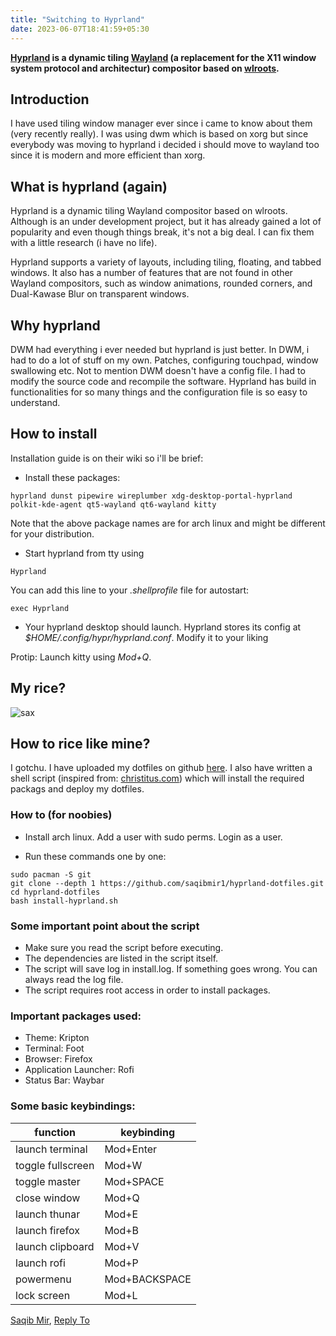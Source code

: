 ```yaml
---
title: "Switching to Hyprland"
date: 2023-06-07T18:41:59+05:30
---
```


**[Hyprland](https://hyprland.org) is a dynamic tiling [Wayland](https://wayland.freedesktop.org) (a replacement for the X11 window system protocol and architectur) compositor based on [wlroots](https://way-cooler.org/book/wlroots_introduction.html).**

## Introduction
I have used tiling window manager ever since i came to know about them (very recently really). I was using dwm which is based on xorg but since everybody was moving to hyprland
i decided i should move to wayland too since it is modern and more efficient than xorg.

## What is hyprland (again)

Hyprland is a dynamic tiling Wayland compositor based on wlroots. Although is an under development project, but it has already gained a lot of popularity and even though things break, it's not a big deal. I can fix them with a little research (i have no life).

Hyprland supports a variety of layouts, including tiling, floating, and tabbed windows. It also has a number of features that are not found in other Wayland compositors, such as window animations, rounded corners, and Dual-Kawase Blur on transparent windows.

## Why hyprland
DWM had everything i ever needed but hyprland is just better. In DWM, i had to do a lot of stuff on my own. Patches, configuring touchpad, window swallowing etc. Not to mention
DWM doesn't have a config file. I had to modify the source code and recompile the software. Hyprland  has build in functionalities for so many things and the configuration file is so easy to understand.

## How to install
Installation guide is on their wiki so i'll be brief:
- Install these packages:

```hyprland dunst pipewire wireplumber xdg-desktop-portal-hyprland polkit-kde-agent qt5-wayland qt6-wayland kitty```

Note that the above package names are for arch linux and might be different for your distribution.

- Start hyprland from tty using

```Hyprland```

You can add this line to your *.shellprofile* file for autostart:

```exec Hyprland```

- Your hyprland desktop should launch. Hyprland stores its config at *$HOME/.config/hypr/hyprland.conf*. Modify it to your liking

Protip: Launch kitty using *Mod+Q*.

## My rice?
![sax](/blog/switching-to-hyprland/hyprland-rice.png)

## How to rice like mine?
I gotchu. I have uploaded my dotfiles on github [here](https://github.com/saqibmir1/hyprland-dotfiles.git). I also have written a shell script (inspired from: [christitus.com](https://christitus.com)) which will install
the required packags and deploy my dotfiles.

### How to (for noobies)
- Install arch linux. Add a user with sudo perms. Login as a user.

- Run these commands one by one:

 ```
sudo pacman -S git
git clone --depth 1 https://github.com/saqibmir1/hyprland-dotfiles.git
cd hyprland-dotfiles
bash install-hyprland.sh
```

### Some important point about the script
- Make sure you read the script before executing.
- The dependencies are listed in the script itself. 
- The script will save log in install.log. If something goes wrong. You can always read the log file.
- The script requires root access in order to install packages. 

### Important packages used:
- Theme: Kripton
- Terminal: Foot
- Browser: Firefox
- Application Launcher: Rofi
- Status Bar: Waybar

### Some basic keybindings:
| function          | keybinding    |
|-------------------|---------------|
| launch terminal   | Mod+Enter     |
| toggle fullscreen | Mod+W         |
| toggle master     | Mod+SPACE     |
| close window      | Mod+Q         |
| launch thunar     | Mod+E         |
| launch firefox    | Mod+B         |
| launch clipboard  | Mod+V         |
| launch rofi       | Mod+P         |
| powermenu         | Mod+BACKSPACE |
| lock screen       | Mod+L         |




[Saqib Mir](https://saqibmir1.github.io), [Reply To](mailto:mirsaquib3737@gmail.com)
